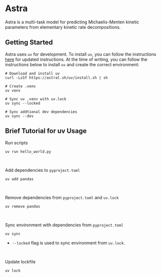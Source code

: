 # Astra
Astra is a multi-task model for predicting Michaelis-Menten kinetic parameters from elementary kinetic rate decompositions.

## Getting Started
Astra uses `uv` for development. To install `uv`, you can follow the instructions <a href=https://docs.astral.sh/uv/getting-started/installation>here</a> for updated instructions. At the time of writing, you can follow the instructions below to install `uv` and create the correct environment:
```
# Download and install uv
curl -LsSf https://astral.sh/uv/install.sh | sh

# Create .venv
uv venv

# Sync uv .venv with uv.lock
uv sync --locked

# Sync addtional dev dependencies
uv sync --dev
```

## Brief Tutorial for uv Usage
Run scripts
```
uv run hello_world.py
```
<br>

Add dependencies to `pyproject.toml`
```
uv add pandas
```
<br>

Remove dependencies from `pyproject.toml` and `uv.lock`
```
uv remove pandas
```
<br>

Sync environment with dependencies from `pyproject.toml`
```
uv sync
```
- `--locked` flag is used to sync environment from `uv.lock`. 
<br>

Update lockfile
```
uv lock
```
<br>
